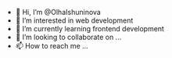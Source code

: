 - 👋 Hi, I’m @OlhaIshuninova
- 👀 I’m interested in web development
- 🌱 I’m currently learning frontend development
- 💞️ I’m looking to collaborate on ...
- 📫 How to reach me ...

<!---
OlhaIshuninova/OlhaIshuninova is a ✨ special ✨ repository because its `README.md` (this file) appears on your GitHub profile.
You can click the Preview link to take a look at your changes.
--->

